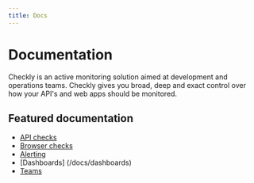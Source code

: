 ```yaml
---
title: Docs
---
```


# Documentation

Checkly is an active monitoring solution aimed at development and operations teams. Checkly gives you broad, deep and
exact control over how your API's and web apps should be monitored.

## Featured documentation

- [API checks](/docs/api-checks/api-checks/)
- [Browser checks](/docs/browser-checks/)
- [Alerting](/docs/alerting/)
- [Dashboards] (/docs/dashboards)
- [Teams](/docs/teams/)


